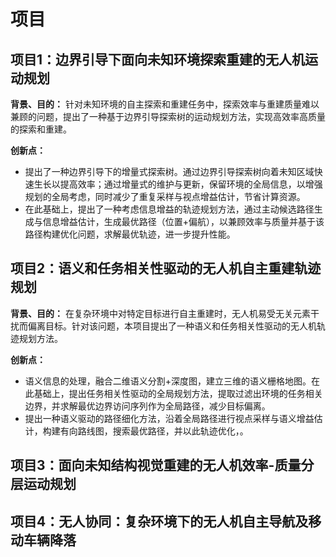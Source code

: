 # 项目
## 项目1：边界引导下面向未知环境探索重建的无人机运动规划
**背景、目的：** 针对未知环境的自主探索和重建任务中，探索效率与重建质量难以兼顾的问题，提出了一种基于边界引导探索树的运动规划方法，实现高效率高质量的探索和重建。  

**创新点：**
+ 提出了一种边界引导下的增量式探索树。通过边界引导探索树向着未知区域快速生长以提高效率；通过增量式的维护与更新，保留环境的全局信息，以增强规划的全局考虑，同时减少了重复采样与视点增益估计，节省计算资源。
+ 在此基础上，提出了一种考虑信息增益的轨迹规划方法，通过主动候选路径生成与信息增益估计，生成最优路径（位置+偏航），以兼顾效率与质量并基于该路径构建优化问题，求解最优轨迹，进一步提升性能。

## 项目2：语义和任务相关性驱动的无人机自主重建轨迹规划
**背景、目的：** 在复杂环境中对特定目标进行自主重建时，无人机易受无关元素干扰而偏离目标。针对该问题，本项目提出了一种语义和任务相关性驱动的无人机轨迹规划方法。

**创新点：**
+ 语义信息的处理，融合二维语义分割+深度图，建立三维的语义栅格地图。在此基础上，提出任务相关性驱动的全局规划方法，提取过滤出环境的任务相关边界，并求解最优边界访问序列作为全局路径，减少目标偏离。
+ 提出一种语义驱动的路径细化方法，沿着全局路径进行视点采样与语义增益估计，构建有向路线图，搜索最优路径，并以此轨迹优化，。

## 项目3：面向未知结构视觉重建的无人机效率-质量分层运动规划

## 项目4：无人协同：复杂环境下的无人机自主导航及移动车辆降落
